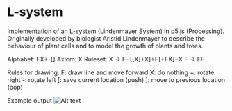 L-system
=========

Implementation of an L-system  (Lindenmayer System) in p5.js (Processing).
Originally developed by biologist Aristid Lindenmayer to describe the behaviour of plant cells
and to model the growth of plants and trees.

Alphabet: FX+-[]
Axiom: X
Ruleset:
		X -> F−[[X]+X]+F[+FX]−X
		F -> FF

Rules for drawing:
    F: draw line and move forward
    X: do nothing
    +: rotate right
    -: rotate left
    [: save current location (push)
    ]: move to previous location (pop)

Example output
![Alt text](img/woeker.png?raw=true)
